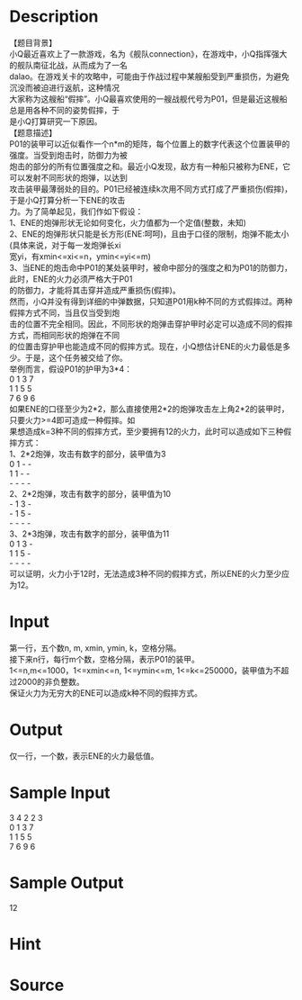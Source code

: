 
# Description

<div class="content"><div>【题目背景】</div>
<div>小Q最近喜欢上了一款游戏，名为《舰队connection》，在游戏中，小Q指挥强大的舰队南征北战，从而成为了一名</div>
<div>dalao。在游戏关卡的攻略中，可能由于作战过程中某艘船受到严重损伤，为避免沉没而被迫进行返航，这种情况</div>
<div>大家称为这艘船“假摔”。小Q最喜欢使用的一艘战舰代号为P01，但是最近这艘船总是用各种不同的姿势假摔，于</div>
<div>是小Q打算研究一下原因。</div>
<div>【题意描述】</div>
<div>P01的装甲可以近似看作一个n*m的矩阵，每个位置上的数字代表这个位置装甲的强度。当受到炮击时，防御力为被</div>
<div>炮击的部分的所有位置强度之和。最近小Q发现，敌方有一种船只被称为ENE，它可以发射不同形状的炮弹，以达到</div>
<div>攻击装甲最薄弱处的目的。P01已经被连续k次用不同方式打成了严重损伤(假摔)，于是小Q打算分析一下ENE的攻击</div>
<div>力。为了简单起见，我们作如下假设：</div>
<div>1、ENE的炮弹形状无论如何变化，火力值都为一个定值(整数，未知)</div>
<div>2、ENE的炮弹形状只能是长方形(ENE:呵呵)，且由于口径的限制，炮弹不能太小(具体来说，对于每一发炮弹长xi</div>
<div>宽yi，有xmin&lt;=xi&lt;=n，ymin&lt;=yi&lt;=m)</div>
<div>3、当ENE的炮击命中P01的某处装甲时，被命中部分的强度之和为P01的防御力，此时，ENE的火力必须严格大于P01</div>
<div>的防御力，才能将其击穿并造成严重损伤(假摔)。</div>
<div>然而，小Q并没有得到详细的中弹数据，只知道P01用k种不同的方式假摔过。两种假摔方式不同，当且仅当受到炮</div>
<div>击的位置不完全相同。因此，不同形状的炮弹击穿护甲时必定可以造成不同的假摔方式，而相同形状的炮弹在不同</div>
<div>的位置击穿护甲也能造成不同的假摔方式。现在，小Q想估计ENE的火力最低是多少。于是，这个任务被交给了你。</div>
<div>举例而言，假设P01的护甲为3*4：</div>
<div>0 1 3 7</div>
<div>1 1 5 5</div>
<div>7 6 9 6</div>
<div>如果ENE的口径至少为2*2，那么直接使用2*2的炮弹攻击左上角2*2的装甲时，只要火力&gt;=4即可造成一种假摔。如</div>
<div>果想造成k=3种不同的假摔方式，至少要拥有12的火力，此时可以造成如下三种假摔方式：</div>
<div>1、2*2炮弹，攻击有数字的部分，装甲值为3</div>
<div>0 1 - -</div>
<div>1 1 - -</div>
<div>- - - -</div>
<div>2、2*2炮弹，攻击有数字的部分，装甲值为10</div>
<div>- 1 3 -</div>
<div>- 1 5 -</div>
<div>- - - -</div>
<div>3、2*3炮弹，攻击有数字的部分，装甲值为11</div>
<div>0 1 3 -</div>
<div>1 1 5 -</div>
<div>- - - -</div>
<div>可以证明，火力小于12时，无法造成3种不同的假摔方式，所以ENE的火力至少应为12。</div>
<div></div>
<p></p></div>

# Input

<div class="content"><div>第一行，五个数n, m, xmin, ymin, k，空格分隔。</div>
<div>接下来n行，每行m个数，空格分隔，表示P01的装甲。</div>
<div>1&lt;=n,m&lt;=1000，1&lt;=xmin&lt;=n, 1&lt;=ymin&lt;=m, 1&lt;=k&lt;=250000，装甲值为不超过2000的非负整数。</div>
<div>保证火力为无穷大的ENE可以造成k种不同的假摔方式。</div>
<div></div>
<p></p></div>

# Output

<div class="content"><div>仅一行，一个数，表示ENE的火力最低值。</div>
<div></div>
<p></p></div>

# Sample Input

<div class="content"><span class="sampledata">3 4 2 2 3<br/>
0 1 3 7<br/>
1 1 5 5<br/>
7 6 9 6</span></div>

# Sample Output

<div class="content"><span class="sampledata">12</span></div>

# Hint

<div class="content"><p></p></div>

# Source

<div class="content"><p><a href="problemset.php?search="></a></p></div>

